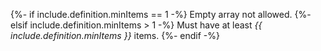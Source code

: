 {%- if include.definition.minItems == 1 -%}
	Empty array not allowed.
{%- elsif include.definition.minItems > 1 -%}
	Must have at least *{{ include.definition.minItems }}* items.
{%- endif -%}
